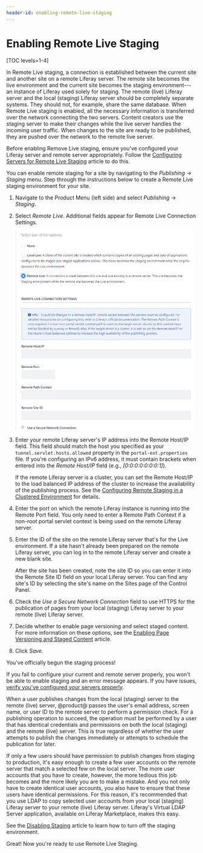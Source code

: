 ```yaml
---
header-id: enabling-remote-live-staging
---
```


# Enabling Remote Live Staging

[TOC levels=1-4]

In Remote Live staging, a connection is established between the current site and
another site on a remote Liferay server. The remote site becomes the live
environment and the current site becomes the staging environment---an instance
of Liferay used solely for staging. The remote (live) Liferay server and the
local (staging) Liferay server should be completely separate systems. They
should not, for example, share the same database. When Remote Live staging is
enabled, all the necessary information is transferred over the network
connecting the two servers. Content creators use the staging server to make
their changes while the live server handles the incoming user traffic. When
changes to the site are ready to be published, they are pushed over the network
to the remote live server. 

Before enabling Remove Live staging, ensure you've configured your Liferay
server and remote server appropriately. Follow the
[Configuring Servers for Remote Live Staging](/docs/7-2/user/-/knowledge_base/u/configuring-servers-for-remote-live-staging)
article to do this.

You can enable remote staging for a site by navigating to the *Publishing*
&rarr; *Staging* menu. Step through the instructions below to create a Remote
Live staging environment for your site. 

1.  Navigate to the Product Menu (left side) and select *Publishing* &rarr;
    *Staging*.

2.  Select *Remote Live*. Additional fields appear for Remote Live Connection
    Settings.

    ![Figure 1: After your remote Liferay server and local Liferay server have been configured to communicate with each other, you have to specify a few Remote Live connection settings.](../../../../images/remote-live-staging-settings.png)

3.  Enter your remote Liferay server's IP address into the Remote Host/IP field.
    This field should match the host you specified as your
    `tunnel.servlet.hosts.allowed` property in the `portal-ext.properties` file.
    If you're configuring an IPv6 address, it must contain brackets when entered
    into the *Remote Host/IP* field (e.g., *[0:0:0:0:0:0:0:1]*).

    If the remote Liferay server is a cluster, you can set the Remote Host/IP to
    the load balanced IP address of the cluster to increase the availability of
    the publishing process. See the
    [Configuring Remote Staging in a Clustered Environment](/docs/7-2/user/-/knowledge_base/u/configuring-remote-staging-in-a-clustered-environment)
    for details.

4.  Enter the port on which the remote Liferay instance is running into the
    Remote Port field. You only need to enter a Remote Path Context if a
    non-root portal servlet context is being used on the remote Liferay server.

5.  Enter the ID of the site on the remote Liferay server that's for the Live
    environment. If a site hasn't already been prepared on the remote Liferay
    server, you can log in to the remote Liferay server and create a new blank
    site.

    After the site has been created, note the site ID so you can enter it into
    the Remote Site ID field on your local Liferay server. You can find any
    site's ID by selecting the site's name on the Sites page of the Control
    Panel.
 
6.  Check the *Use a Secure Network Connection* field to use HTTPS for the
    publication of pages from your local (staging) Liferay server to your remote
    (live) Liferay server.

7.  Decide whether to enable page versioning and select staged content. For more
    information on these options, see the
    [Enabling Page Versioning and Staged Content](/docs/7-2/user/-/knowledge_base/u/enabling-page-versioning-and-staged-content)
    article.

8.  Click *Save*.

You've officially begun the staging process!

If you fail to configure your current and remote server properly, you won't be
able to enable staging and an error message appears. If you have issues,
[verify you've configured your servers properly](/docs/7-2/user/-/knowledge_base/u/configuring-servers-for-remote-live-staging).

When a user publishes changes from the local (staging) server to the remote
(live) server, @product@ passes the user's email address, screen name, or user
ID to the remote server to perform a permission check. For a publishing
operation to succeed, the operation must be performed by a user that has
identical credentials and permissions on both the local (staging) and the remote
(live) server. This is true regardless of whether the user attempts to publish
the changes immediately or attempts to schedule the publication for later.

If only a few users should have permission to publish changes from staging to
production, it's easy enough to create a few user accounts on the remote server
that match a selected few on the local server. The more user accounts that you
have to create, however, the more tedious this job becomes and the more likely
you are to make a mistake. And you not only have to create identical user
accounts, you also have to ensure that these users have identical permissions.
For this reason, it's recommended that you use LDAP to copy selected user
accounts from your local (staging) Liferay server to your remote (live) Liferay
server. Liferay's Virtual LDAP Server application, available on Liferay
Marketplace, makes this easy.

See the
[Disabling Staging](/docs/7-2/user/-/knowledge_base/u/disabling-staging)
article to learn how to turn off the staging environment.

Great! Now you're ready to use Remote Live Staging.
